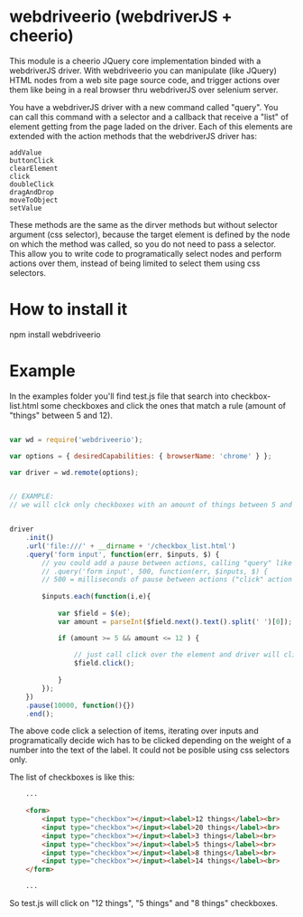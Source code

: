 webdriveerio (webdriverJS + cheerio)
====================================

This module is a cheerio JQuery core implementation binded with a webdriverJS driver. With webdriveerio you can manipulate (like JQuery) HTML nodes from a web site page source code, and trigger actions over them like being in a real browser thru webdriverJS over selenium server.

You have a webdriverJS driver with a new command called "query". You can call this command with a selector and a callback that receive a "list" of element getting from the page laded on the driver. Each of this elements are extended with the action methods that the webdriverJS driver has:

    addValue
    buttonClick
    clearElement
    click
    doubleClick
    dragAndDrop
    moveToObject
    setValue

These methods are the same as the dirver methods but without selector argument (css selector), because the target element is defined by the node on which the method was called, so you do not need to pass a selector.
This allow you to write code to programatically select nodes and perform actions over them, instead of being limited to select them using css selectors.

How to install it
=================

npm install webdriveerio

Example
========

In the examples folder you'll find test.js file that search into checkbox-list.html some checkboxes and click the ones that match a rule (amount of "things" between 5 and 12).


```js

var wd = require('webdriveerio');

var options = { desiredCapabilities: { browserName: 'chrome' } };

var driver = wd.remote(options);


// EXAMPLE:
// we will clck only checkboxes with an amount of things between 5 and 12;


driver
    .init()
    .url('file:///' + __dirname + '/checkbox_list.html') 
    .query('form input', function(err, $inputs, $) { 
        // you could add a pause between actions, calling "query" like this:
        // .query('form input', 500, function(err, $inputs, $) { 
        // 500 = milliseconds of pause between actions ("click" action in this example)
        
        $inputs.each(function(i,e){
        	
        	var $field = $(e);
            var amount = parseInt($field.next().text().split(' ')[0]);

            if (amount >= 5 && amount <= 12 ) {
                
                // just call click over the element and driver will click the element in the real browser
                $field.click(); 
            
            }
        });
    }) 
    .pause(10000, function(){})
    .end();

```

The above code click a selection of items, iterating over inputs and programatically decide wich has to be clicked depending on the weight of a number into the text of the label. It could not be posible using css selectors only.

The list of checkboxes is like this:

```html
    ...
    
	<form>
		<input type="checkbox"></input><label>12 things</label><br>
		<input type="checkbox"></input><label>20 things</label><br>
		<input type="checkbox"></input><label>3 things</label><br>
		<input type="checkbox"></input><label>5 things</label><br>
		<input type="checkbox"></input><label>8 things</label><br>
		<input type="checkbox"></input><label>14 things</label><br>
	</form>

    ...
```

So test.js will click on "12 things", "5 things" and "8 things" checkboxes.
